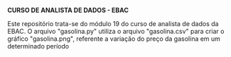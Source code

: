 **CURSO DE ANALISTA DE DADOS - EBAC**

Este repositório trata-se do módulo 19 do curso de analista de dados da EBAC.
O arquivo "gasolina.py" utiliza o arquivo "gasolina.csv" para criar o gráfico "gasolina.png", referente a variação do preço da gasolina em um determinado período
